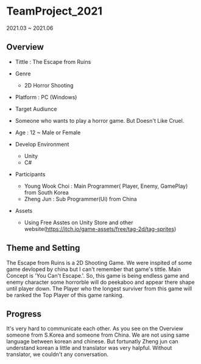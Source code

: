 # TeamProject_2021
 2021.03 ~ 2021.06
 
 ## Overview
 - Tittle : The Escape from Ruins 
 - Genre 
   - 2D Horror Shooting


- Platform : PC (Windows)

 - Target Audiunce
  - Someone who wants to play a horror game. But Doesn't Like Cruel.
  - Age : 12 ~ Male or Female


 - Develop Environment
   - Unity
   - C#


 - Participants
   - Young Wook Choi : Main Programmer( Player, Enemy, GamePlay) from South Korea
   - Zheng Jun : Sub Programmer(Ui) from China


- Assets
  - Using Free Asstes on Unity Store and other website(https://itch.io/game-assets/free/tag-2d/tag-sprites)

## Theme and Setting
The Escape from Ruins is a 2D Shooting Game. We were inspited of some game devloped by china but I can't remember that game's tittle.
Main Concept is 'You Can't Escape.'. 
So, this game is being endless game and enemy character some horrorble will do peekaboo and appear there shape until player down. 
The Player who the longest surviver from this game will be ranked the Top Player of this game ranking.

## Progress
It's very hard to communicate each other. As you see on the Overview someone from S.Korea and someone from China. We are not using same language between korean and chinese.
But fortunatly Zheng jun can understand korean a little and translator was very halpful. Without translator, we couldn't any conversation. 


